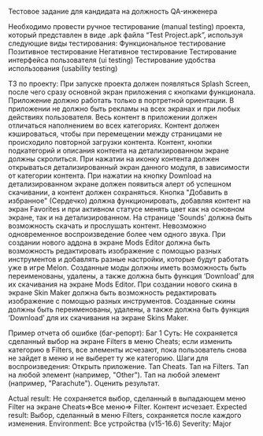 Тестовое задание для кандидата на должность QA-инженера


Необходимо провести ручное тестирование (manual testing) проекта, который представлен в виде .apk файла “Test Project.apk”, используя следующие виды тестирования:
Функциональное тестирование
Позитивное тестирование
Негативное тестирование
Тестирование интерфейса пользователя (ui testing)
Тестирование удобства использования (usability testing)

ТЗ по проекту:
При запуске проекта должен появляться Splash Screen, после чего сразу основной экран приложения с кнопками функционала.
Приложение должно работать только в портретной ориентации.
В приложении не должно быть рекламы на всех экранах и при любых действиях пользователя.
Весь контент в приложении должен отличаться наполнением во всех категориях.
Контент должен кэшироваться, чтобы при перемещении между страницами не происходило повторной загрузки контента.
Контент, кнопки подкатегорий и описания контента на детализированном экране должны скролиться.
При нажатии на иконку контента должен открываться детализированный экран данного модуля, в зависимости от категории контента.
При нажатии на кнопку Download на детализированном экране должен появиться алерт об успешном скачивании, а контент должен сохраняться.
Кнопка "Добавить в избранное" (Сердечко) должна функционировать, добавляя контент на экран Favorites и при активном статусе менять цвет как на основном экране, так и на детализированном.
На странице 'Sounds' должна быть возможность скачать и прослушать контент. Невозможно одновременное воспроизведение более чем одного звука.
При создании нового аддона в экране Mods Editor должна быть возможность редактировать изображение с помощью разных инструментов и добавлять разные настройки, которые будут работать уже в игре Melon.
Созданные моды должны иметь возможность быть переименованы, удалены, а также должна быть функция ‘Download’ для их скачивания на экране Mods Editor.
При создании нового скина в экране Skin Maker должна быть возможность редактировать изображение с помощью разных инструментов.
Созданные скины должны быть переименованы, удалены, а также должна быть функция ‘Download’ для их скачивания на экране Skins Maker.

Пример отчета об ошибке (баг-репорт):
Баг 1
Суть: Не сохраняется сделанный выбор на экране Filters в меню Cheats; если изменить категорию в Filters, все элементы исчезают, пока пользователь снова не зайдет в меню и не выберет ту же категорию.
Шаги для воспроизведения:
Открыть приложение.
Тап Cheats.
Тап на Filters.
Тап на любой элемент (например, "Other").
Тап на любой элемент (например, "Parachute").
Оценить результат.

Actual result: Не сохраняется выбор, сделанный в выпадающем меню Filter на экране Cheats=>Все меню=> Filter. Контент исчезает.
Expected result:  Выбор, сделанный в меню Filters, сохраняется после каждого изменения.
Environment: Все устройства (v15-16.6)
Severity: Major
